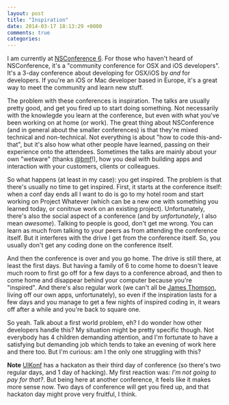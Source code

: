```yaml
---
layout: post
title: "Inspiration"
date: 2014-03-17 18:13:29 +0000
comments: true
categories:
---
```


I am currently at [NSConference 6](http://nsconference.com). For those who haven't heard of NSConference, it's a "community conference for OSX and iOS developers".
It's a 3-day conference about developing for OSX/iOS by *and* for developers. If you're an iOS or Mac developer based in Europe, it's a great way to meet the community and learn new stuff.

The problem with these conferences is inspiration. The talks are usually pretty good, and get you fired up to start doing something. Not necessarily with the knowlegde you learn at the conference, but even with what you've been working on at home (or work). The great thing about NSConference (and in general about the smaller conferences) is that they're mixed technical and non-technical. Not everything is about "how to code this-and-that", but it's also how what other people have learned, passing on their experience onto the attendees. Sometimes the talks are mainly about your own "wetware" (thanks [@bmf](http://twitter.com/bmf)!), how you deal with building apps and interaction with your customers, clients or colleagues.

So what happens (at least in my case): you get inspired. The problem is that there's usually no time to get inspired. First, it starts at the conference itself: when a conf day ends all I want to do is go to my hotel room and start working on Project Whatever (which can be a new one with something you learned today, or conitnue work on an existing project). Unfortunately, there's also the social aspect of a conference (and by *unfortunately*, I also mean *awesome*). Talking to people is good, don't get me wrong. You can learn as much from talking to your peers as from attending the conference itself. But it interferes with the drive I get from the conference itself. So, you usually don't get any coding done on the conference itself.

And then the conference is over and you go home. The drive is still there, at least the first days. But having a family of 6 to come home to doesn't leave much room to first go off for a few days to a conference abroad, and then to come home and disappear behind your computer because you're "inspired". And there's also regular work (we can't all be [James Thomson](http://twitter.com/jamensthomson), living off our own apps, unfortunately), so even if the inspiration lasts for a few days and you manage to get a few nights of inspired coding in, it wears off after a while and you're back to square one.

So yeah. Talk about a first world problem, eh?
I do wonder how other developers handle this? My situation might be pretty specific though. Not everybody has 4 children demanding attention, and I'm fortunate to have a satisfying but demanding job which tends to take an evening of work here and there too. But I'm curious: am I the only one struggling with this?

**Note** [UIKonf](http://uikonf.com) has a hackaton as their third day of conference (so there's two regular days, and 1 day of hacking). My first reaction was: *I'm not going to pay for that?*. But being here at another conference, it feels like it makes more sense now. Two days of conference will get you fired up, and that hackaton day might prove very fruitful, I think.
